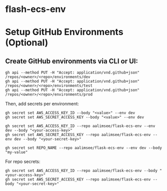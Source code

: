 # flash-ecs-env

# Setup GitHub Environments (Optional)
## Create GitHub environments via CLI or UI:

```
gh api --method PUT -H "Accept: application/vnd.github+json" /repos/<owner>/<repo>/environments/dev
gh api --method PUT -H "Accept: application/vnd.github+json" /repos/<owner>/<repo>/environments/test
gh api --method PUT -H "Accept: application/vnd.github+json" /repos/<owner>/<repo>/environments/prod
```

Then, add secrets per environment:

```
gh secret set AWS_ACCESS_KEY_ID --body "<value>" --env dev
gh secret set AWS_SECRET_ACCESS_KEY --body "<value>" --env dev

gh secret set AWS_ACCESS_KEY_ID --repo aalimsee/flask-ecs-env --env dev --body "<your-access-key>"
gh secret set AWS_SECRET_ACCESS_KEY --repo aalimsee/flask-ecs-env --env dev --body "<your-secret-key>"
```

```
gh secret set REPO_NAME --repo aalimsee/flask-ecs-env --env dev --body "my-value"
```

For repo secrets:

```
gh secret set AWS_ACCESS_KEY_ID --repo aalimsee/flask-ecs-env --body "<your-access-key>"
gh secret set AWS_SECRET_ACCESS_KEY --repo aalimsee/flask-ecs-env --body "<your-secret-key>"
```
